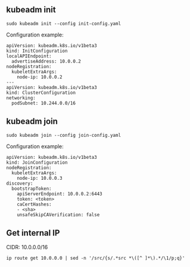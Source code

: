 ## kubeadm init

``` sudo kubeadm init --config init-config.yaml ```

Configuration example:
```
apiVersion: kubeadm.k8s.io/v1beta3
kind: InitConfiguration
localAPIEndpoint:
  advertiseAddress: 10.0.0.2
nodeRegistration:
  kubeletExtraArgs:
    node-ip: 10.0.0.2
---
apiVersion: kubeadm.k8s.io/v1beta3
kind: ClusterConfiguration
networking:
  podSubnet: 10.244.0.0/16
```

## kubeadm join

``` sudo kubeadm join --config join-config.yaml ```

Configuration example:
```
apiVersion: kubeadm.k8s.io/v1beta3
kind: JoinConfiguration
nodeRegistration:
  kubeletExtraArgs:
    node-ip: 10.0.0.3
discovery:
  bootstrapToken:
    apiServerEndpoint: 10.0.0.2:6443
    token: <token>
    caCertHashes:
    - <sha> 
    unsafeSkipCAVerification: false
```

## Get internal IP
CIDR: 10.0.0.0/16

``` ip route get 10.0.0.0 | sed -n '/src/{s/.*src *\([^ ]*\).*/\1/p;q}' ```
